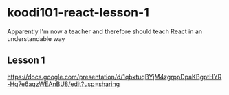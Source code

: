 # koodi101-react-lesson-1
Apparently I'm now a teacher and therefore should teach React in an understandable way
## Lesson 1
https://docs.google.com/presentation/d/1qbxtuqBYjM4zgrppDpaKBgptHYR-Hq7e6aqzWEAnBU8/edit?usp=sharing
